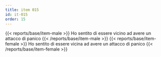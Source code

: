 ```yaml
---
title: item 015
id: it-015
order: 15
---
```

{{< reports/base/item-male >}}
  Ho sentito di essere vicino ad avere un attacco di panico
{{< /reports/base/item-male >}}
{{< reports/base/item-female >}}
  Ho sentito di essere vicina ad avere un attacco di panico
{{< /reports/base/item-female >}}